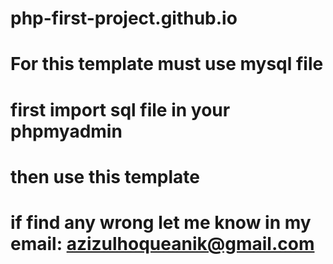 # php-first-project.github.io
# For this template must use mysql file
# first import sql file in your phpmyadmin
# then use this template
# if find any wrong let me know in my email: azizulhoqueanik@gmail.com
